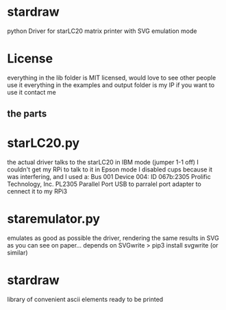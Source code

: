 # stardraw
python Driver for starLC20 matrix printer with SVG emulation mode

# License 
everything in the lib folder is MIT licensed, would love to see other people use it
everything in the examples and output folder is my IP if you want to use it contact me

## the parts
# starLC20.py
the actual driver
talks to the starLC20 in IBM mode (jumper 1-1 off)
I couldn't get my RPi to talk to it in Epson mode
I disabled cups because it was interfering, and I used a:
Bus 001 Device 004: ID 067b:2305 Prolific Technology, Inc. PL2305 Parallel Port
USB to parralel port adapter to cennect it to my RPi3


# staremulator.py
emulates as good as possible the driver, rendering the same results in SVG as you can see on paper...
depends on SVGwrite > pip3 install svgwrite (or similar)

# stardraw 
library of convenient ascii elements ready to be printed